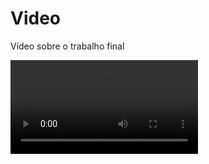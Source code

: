 # Video
Vídeo sobre o trabalho final 

![Vídeo sobre o jogo](https://github.com/pemmycompany/Video/blob/main/V%C3%ADdeoUltimateUnaQuiz.mp4)

